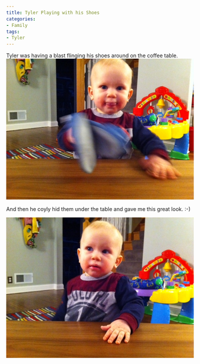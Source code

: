 ```yaml
---
title: Tyler Playing with his Shoes
categories:
- Family
tags:
- Tyler
---
```


Tyler was having a blast flinging his shoes around on the coffee table.
[![](/assets/posts/2011/photo-12.jpg)](/assets/posts/2011/photo-12.jpg)

And then he coyly hid them under the table and gave me this great look. :-)

[![](/assets/posts/2011/photo-22.jpg)](/assets/posts/2011/photo-22.jpg)
